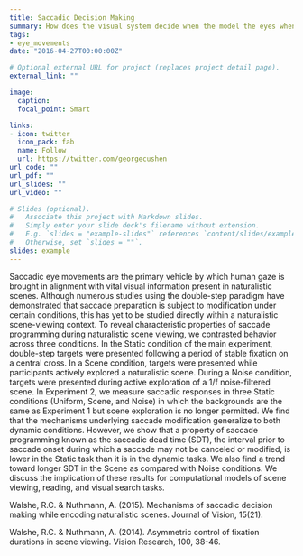 ```yaml
---
title: Saccadic Decision Making
summary: How does the visual system decide when the model the eyes when encoding natural scenes?
tags:
- eye_movements
date: "2016-04-27T00:00:00Z"

# Optional external URL for project (replaces project detail page).
external_link: ""

image:
  caption:
  focal_point: Smart

links:
- icon: twitter
  icon_pack: fab
  name: Follow
  url: https://twitter.com/georgecushen
url_code: ""
url_pdf: ""
url_slides: ""
url_video: ""

# Slides (optional).
#   Associate this project with Markdown slides.
#   Simply enter your slide deck's filename without extension.
#   E.g. `slides = "example-slides"` references `content/slides/example-slides.md`.
#   Otherwise, set `slides = ""`.
slides: example
---
```


Saccadic eye movements are the primary vehicle by which human gaze is brought in alignment with vital visual information present in naturalistic scenes. Although numerous studies using the double-step paradigm have demonstrated that saccade preparation is subject to modification under certain conditions, this has yet to be studied directly within a naturalistic scene-viewing context. To reveal characteristic properties of saccade programming during naturalistic scene viewing, we contrasted behavior across three conditions. In the Static condition of the main experiment, double-step targets were presented following a period of stable fixation on a central cross. In a Scene condition, targets were presented while participants actively explored a naturalistic scene. During a Noise condition, targets were presented during active exploration of a 1/f noise-filtered scene. In Experiment 2, we measure saccadic responses in three Static conditions (Uniform, Scene, and Noise) in which the backgrounds are the same as Experiment 1 but scene exploration is no longer permitted. We find that the mechanisms underlying saccade modification generalize to both dynamic conditions. However, we show that a property of saccade programming known as the saccadic dead time (SDT), the interval prior to saccade onset during which a saccade may not be canceled or modified, is lower in the Static task than it is in the dynamic tasks. We also find a trend toward longer SDT in the Scene as compared with Noise conditions. We discuss the implication of these results for computational models of scene viewing, reading, and visual search tasks.



Walshe, R.C. & Nuthmann, A. (2015). Mechanisms of saccadic decision making while encoding naturalistic scenes. Journal of Vision, 15(21).

Walshe, R.C. & Nuthmann, A. (2014). Asymmetric control of fixation durations in scene viewing. Vision Research, 100, 38-46.